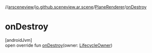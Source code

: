 //[arsceneview](../../../index.md)/[io.github.sceneview.ar.scene](../index.md)/[PlaneRenderer](index.md)/[onDestroy](on-destroy.md)

# onDestroy

[androidJvm]\
open override fun [onDestroy](on-destroy.md)(owner: [LifecycleOwner](https://developer.android.com/reference/kotlin/androidx/lifecycle/LifecycleOwner.html))
